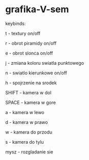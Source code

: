 # grafika-V-sem

keybinds:

t - textury on/off

r - obrot piramidy on/off

e - obrot slonca on/off

j - zmiana koloru swiatla punktowego

n - swiatlo kierunkowe on/off

h - spojrzenie na srodek

SHIFT - kamera w dol

SPACE - kamera w gore

a - kamera w lewo

d - kamera w prawo

w - kamera do przodu

s - kamera do tylu

mysz - rozgladanie sie
